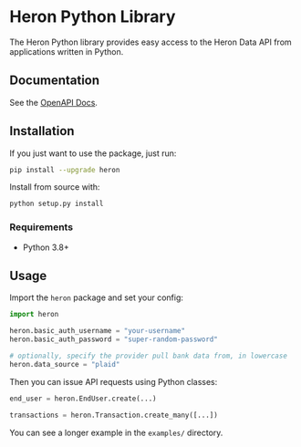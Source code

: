 # Heron Python Library

The Heron Python library provides easy access to the Heron Data API from
applications written in Python.

## Documentation

See the [OpenAPI Docs](https://app.herondata.io/docs).

## Installation

If you just want to use the package, just run:

```sh
pip install --upgrade heron
```

Install from source with:

```sh
python setup.py install
```

### Requirements

-   Python 3.8+

## Usage

Import the `heron` package and set your config:

```python
import heron

heron.basic_auth_username = "your-username"
heron.basic_auth_password = "super-random-password"

# optionally, specify the provider pull bank data from, in lowercase
heron.data_source = "plaid"
```

Then you can issue API requests using Python classes:

```python
end_user = heron.EndUser.create(...)

transactions = heron.Transaction.create_many([...])
```

You can see a longer example in the `examples/` directory.
